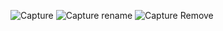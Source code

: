 ![Capture](https://user-images.githubusercontent.com/62287665/134298851-efdb72ab-4105-4aff-b61e-2ce45969491b.PNG)
![Capture rename](https://user-images.githubusercontent.com/62287665/134298855-084dcec8-de56-4d9f-8466-9acc8a7be669.PNG)
![Capture Remove](https://user-images.githubusercontent.com/62287665/134298857-e1a0d254-c395-4508-bab2-333b41ea908f.PNG)
